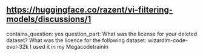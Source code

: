 ## https://huggingface.co/razent/vi-filtering-models/discussions/1

contains_question: yes
question_part: What was the license for your deleted dataset? What was the licence for the following dataset: wizardlm-code-evol-32k I used it in my Megacodetrainin 
